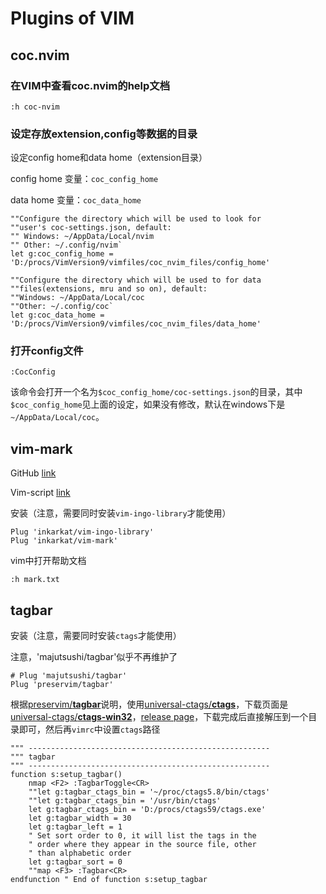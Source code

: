 # Plugins of VIM



## coc.nvim

### 在VIM中查看coc.nvim的help文档

```vim
:h coc-nvim
```



### 设定存放extension,config等数据的目录

设定config home和data home（extension目录）

config home 变量：`coc_config_home`

data home 变量：`coc_data_home`

```vim
""Configure the directory which will be used to look for
""user's coc-settings.json, default:
"" Windows: ~/AppData/Local/nvim
"" Other: ~/.config/nvim`
let g:coc_config_home = 'D:/procs/VimVersion9/vimfiles/coc_nvim_files/config_home'

""Configure the directory which will be used to for data
""files(extensions, mru and so on), default:
""Windows: ~/AppData/Local/coc
""Other: ~/.config/coc`
let g:coc_data_home = 'D:/procs/VimVersion9/vimfiles/coc_nvim_files/data_home'
```



### 打开config文件

```vim
:CocConfig
```

该命令会打开一个名为`$coc_config_home/coc-settings.json`的目录，其中`$coc_config_home`见上面的设定，如果没有修改，默认在windows下是`~/AppData/Local/coc`。







## vim-mark

GitHub [link](https://github.com/inkarkat/vim-mark)

Vim-script [link](https://www.vim.org/scripts/script.php?script_id=1238)



安装（注意，需要同时安装`vim-ingo-library`才能使用）

```vim
Plug 'inkarkat/vim-ingo-library'
Plug 'inkarkat/vim-mark'
```

vim中打开帮助文档

```vim
:h mark.txt
```





## tagbar

安装（注意，需要同时安装`ctags`才能使用）

注意，'majutsushi/tagbar'似乎不再维护了

```vim
# Plug 'majutsushi/tagbar'
Plug 'preservim/tagbar'
```

根据[preservim/**tagbar**](https://github.com/preservim/tagbar)说明，使用[universal-ctags/**ctags**](https://github.com/universal-ctags)，下载页面是[universal-ctags/**ctags-win32**](https://github.com/universal-ctags)，[release page](https://github.com/universal-ctags/ctags-win32/releases)，下载完成后直接解压到一个目录即可，然后再`vimrc`中设置`ctags`路径

```vim
""" ------------------------------------------------------
""" tagbar
""" ------------------------------------------------------
function s:setup_tagbar()
    nmap <F2> :TagbarToggle<CR>
    ""let g:tagbar_ctags_bin = '~/proc/ctags5.8/bin/ctags'
    ""let g:tagbar_ctags_bin = '/usr/bin/ctags'
    let g:tagbar_ctags_bin = 'D:/procs/ctags59/ctags.exe'
    let g:tagbar_width = 30
    let g:tagbar_left = 1
    " Set sort order to 0, it will list the tags in the
    " order where they appear in the source file, other
    " than alphabetic order
    let g:tagbar_sort = 0
    ""map <F3> :Tagbar<CR>
endfunction " End of function s:setup_tagbar
```





